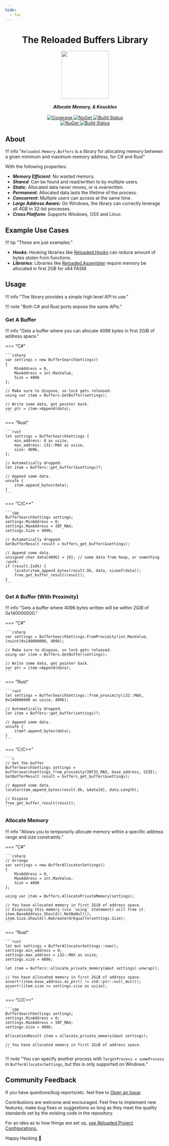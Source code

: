 ```yaml
---
hide:
  - toc
---
```


<div align="center">
	<h1>The Reloaded Buffers Library</h1>
	<img src="Reloaded/Images/Reloaded-Icon.png" width="150" align="center" />
	<br/> <br/>
	<strong><i>Allocate Memory, & Knuckles</i></strong>
	<br/> <br/>
	<!-- Coverage -->
	<a href="https://codecov.io/gh/Reloaded-Project/Reloaded.Memory.Buffers">
		<img src="https://codecov.io/gh/Reloaded-Project/Reloaded.Memory.Buffers/branch/master/graph/badge.svg" alt="Coverage" />
	</a>
	<!-- Crates -->
	<a href="https://crates.io/crates/reloaded_memory_buffers">
		<img src="https://img.shields.io/crates/dv/reloaded_memory_buffers" alt="NuGet" />
	</a>
	<!-- Build Status -->
	<a href="https://github.com/Reloaded-Project/Reloaded.Memory.Buffers/actions/workflows/rust.yml">
		<img src="https://img.shields.io/github/actions/workflow/status/Reloaded-Project/Reloaded.Memory.Buffers/rust.yml" alt="Build Status" />
	</a>
	<br/>
	<!-- NuGet -->
	<a href="https://www.nuget.org/packages/Reloaded.Memory.Buffers">
		<img src="https://img.shields.io/nuget/v/Reloaded.Memory.Buffers.svg" alt="NuGet" />
	</a>
	<!-- Build Status -->
	<a href="https://github.com/Reloaded-Project/Reloaded.Memory.Buffers/actions/workflows/build-and-publish.yml">
		<img src="https://img.shields.io/github/actions/workflow/status/Reloaded-Project/Reloaded.Memory.Buffers/build-and-publish.yml" alt="Build Status" />
	</a>
</div>

## About

!!! info "`Reloaded.Memory.Buffers` is a library for allocating memory between a given minimum and maximum memory address, for C# and Rust"

With the following properties:

- ***Memory Efficient***: No wasted memory.  
- ***Shared***: Can be found and read/written to by multiple users.  
- ***Static***: Allocated data never moves, or is overwritten.  
- ***Permanent***: Allocated data lasts the lifetime of the process.  
- ***Concurrent***: Multiple users can access at the same time.  
- ***Large Address Aware:*** On Windows, the library can correctly leverage all 4GB in 32-bit processes.  
- ***Cross Platform***: Supports Windows, OSX and Linux.  

## Example Use Cases

!!! tip "These are just examples."

- ***Hooks***: Hooking libraries like [Reloaded.Hooks](https://github.com/Reloaded-Project/Reloaded.Hooks) can reduce amount of bytes stolen from functions.  
- ***Libraries***: Libraries like [Reloaded.Assembler](https://github.com/Reloaded-Project/Reloaded.Assembler) require memory be allocated in first 2GB for x64 FASM.  

## Usage

!!! info "The library provides a simple high level API to use."

!!! note "Both C# and Rust ports expose the same APIs."

### Get A Buffer

!!! info "Gets a buffer where you can allocate 4096 bytes in first 2GiB of address space."

=== "C#"

	```csharp
	var settings = new BufferSearchSettings()
	{
		MinAddress = 0,
		MaxAddress = int.MaxValue,
		Size = 4096
	};

	// Make sure to dispose, so lock gets released.
	using var item = Buffers.GetBuffer(settings);

	// Write some data, get pointer back.
	var ptr = item->Append(data); 
	```

=== "Rust"

	```rust
	let settings = BufferSearchSettings {
		min_address: 0 as usize,
		max_address: i32::MAX as usize,
		size: 4096,
	};

	// Automatically dropped.
	let item = Buffers::get_buffer(&settings)?;

	// Append some data.
	unsafe {
		item.append_bytes(data);
	}
	```

=== "C/C++"

	```cpp
	BufferSearchSettings settings;
	settings.MinAddress = 0;
	settings.MaxAddress = INT_MAX;
	settings.Size = 4096;

	// Automatically dropped.
	GetBufferResult result = buffers_get_buffer(&settings);

	// Append some data.
	unsigned char data[4096] = {0}; // some data from heap, or something :wink:
	if (result.IsOk) {
		locatoritem_append_bytes(result.Ok, data, sizeof(data));
		free_get_buffer_result(result);
	}
	```

### Get A Buffer (With Proximity)

!!! info "Gets a buffer where 4096 bytes written will be within 2GiB of 0x140000000."

=== "C#"

	```csharp
	var settings = BufferSearchSettings.FromProximity(int.MaxValue, (nuint)0x140000000, 4096);

	// Make sure to dispose, so lock gets released.
	using var item = Buffers.GetBuffer(settings);

	// Write some data, get pointer back.
	var ptr = item->Append(data); 
	```

=== "Rust"

	```rust
	let settings = BufferSearchSettings::from_proximity(i32::MAX, 0x140000000 as usize, 4096);
	
	// Automatically dropped.
	let item = Buffers::get_buffer(settings)?;

	// Append some data.
	unsafe {
		item?.append_bytes(data);
	}
	```

=== "C/C++"

	```c
	// Get the buffer
	BufferSearchSettings settings = buffersearchsettings_from_proximity(INT32_MAX, base_address, SIZE);
	GetBufferResult result = buffers_get_buffer(&settings);

	// Append some data.
	locatoritem_append_bytes(result.Ok, &data[0], data.Length);

	// Dispose
	free_get_buffer_result(result);
	```

### Allocate Memory

!!! info "Allows you to temporarily allocate memory within a specific address range and size constraints."


=== "C#"

	```csharp
	// Arrange
	var settings = new BufferAllocatorSettings()
	{
		MinAddress = 0,
		MaxAddress = int.MaxValue,
		Size = 4096
	};

	using var item = Buffers.AllocatePrivateMemory(settings);

	// You have allocated memory in first 2GiB of address space.
	// Disposing this memory (via `using` statement) will free it.
	item.BaseAddress.Should().NotBeNull();
	item.Size.Should().BeGreaterOrEqualTo(settings.Size);
	```

=== "Rust"

	```rust
	let mut settings = BufferAllocatorSettings::new();
	settings.min_address = 0;
	settings.max_address = i32::MAX as usize;
	settings.size = 4096;

	let item = Buffers::allocate_private_memory(&mut settings).unwrap();

	// You have allocated memory in first 2GiB of address space.
	assert!(item.base_address.as_ptr() != std::ptr::null_mut());
	assert!(item.size >= settings.size as usize);
	```

=== "C/C++"

	```cpp
	BufferSearchSettings settings;
	settings.MinAddress = 0;
	settings.MaxAddress = INT_MAX;
	settings.Size = 4096;

	AllocationResult item = allocate_private_memory(&mut settings);

	// You have allocated memory in first 2GiB of address space.
	```

!!! note "You can specify another process with `TargetProcess = someProcess` in `BufferAllocatorSettings`, but this is only supported on Windows."

## Community Feedback

If you have questions/bug reports/etc. feel free to [Open an Issue](https://github.com/Reloaded-Project/Reloaded.Memory.Buffers/issues/new).

Contributions are welcome and encouraged. Feel free to implement new features, make bug fixes or suggestions so long as
they meet the quality standards set by the existing code in the repository.

For an idea as to how things are set up, [see Reloaded Project Configurations.](https://github.com/Reloaded-Project/Reloaded.Project.Configurations)

Happy Hacking 💜